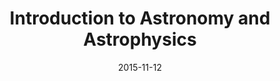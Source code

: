 ---
title: "Introduction to Astronomy and Astrophysics"
collection: talks
type: "Talk"
permalink: /talks/2015-11-12-intro2astro
venue: "Indian Institute of Technology Gandhinagar"
date: 2015-11-12
location: "Gandhinagar, India"

---